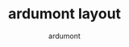 ---
layout: layouts/keymapdb_entry.njk
OS: ['MacOS']
author: ardumont
firmware: QMK
hasHomeRowMods: False
hasLetterOnThumb: False
keymapImage: https://i.imgur.com/tuk64AI.png
keyCount: 44
keyboard: Keyboardio Atreus
baseLayouts: ["QWERTY"]
languages: ['English']
layerCount: 3
title: "ardumont layout"
isSplit: False
stagger: columnar
summary: 
keymapUrl: https://github.com/ardumont/qmk_firmware/tree/master/keyboards/keyboardio/atreus/keymaps/ardumont
writeup: https://github.com/ardumont/qmk_firmware/tree/master/keyboards/keyboardio/atreus/keymaps/ardumont/readme.md
---